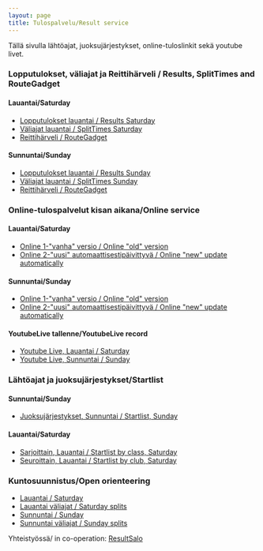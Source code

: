 ```yaml
---
layout: page
title: Tulospalvelu/Result service
---
```


Tällä sivulla lähtöajat, juoksujärjestykset, online-tuloslinkit sekä youtube livet.

### Lopputulokset, väliajat ja Reittihärveli / Results, SplitTimes and RouteGadget

#### Lauantai/Saturday
* [Lopputulokset lauantai / Results Saturday](https://finnspring2019.eu/tulokset_henk.html)
* [Väliajat lauantai / SplitTimes Saturday](https://finnspring2019.eu/emitajat.html)
* [Reittihärveli / RouteGadget](http://av.nettirasia.com/reitti/cgi-bin/reitti.cgi)

#### Sunnuntai/Sunday
* [Lopputulokset lauantai / Results Sunday](https://finnspring2019.eu/tulokset_viesti.html)
* [Väliajat lauantai / SplitTimes Sunday](https://finnspring2019.eu/emitajat_viesti.html)
* [Reittihärveli / RouteGadget](http://av.nettirasia.com/reitti/cgi-bin/reitti.cgi)

### Online-tulospalvelut kisan aikana/Online service 

#### Lauantai/Saturday
* [Online 1-"vanha" versio / Online "old" version](https://online4.tulospalvelu.fi/tulokset/fi/2019_fs/)
* [Online 2-"uusi" automaattisestipäivittyvä / Online "new" update automatically](https://online4.tulospalvelu.fi/tulokset-new/fi/2019_fs/)

#### Sunnuntai/Sunday
* [Online 1-"vanha" versio / Online "old" version](https://online4.tulospalvelu.fi/tulokset/fi/2019_fsv/)
* [Online 2-"uusi" automaattisestipäivittyvä / Online "new" update automatically](https://online4.tulospalvelu.fi/tulokset-new/fi/2019_fsv/)

#### YoutubeLive tallenne/YoutubeLive record

* [Youtube Live, Lauantai / Saturday](https://www.youtube.com/watch?v=kQ14N4Kcg3k)
* [Youtube Live, Sunnuntai / Sunday](https://www.youtube.com/watch?v=8PrNBxm8oDg)

### Lähtöajat ja juoksujärjestykset/Startlist

#### Sunnuntai/Sunday
 * [Juoksujärjestykset, Sunnuntai / Startlist, Sunday](https://finnspring2019.eu/juoksujarjestykset.html)

#### Lauantai/Saturday
 * [Sarjoittain, Lauantai / Startlist by class, Saturday](https://finnspring2019.eu/lahtolista_sarja.html)
 * [Seuroittain, Lauantai / Startlist by club, Saturday](https://finnspring2019.eu/lahtolista_seura.html)

### Kuntosuunnistus/Open orienteering

 * [Lauantai  / Saturday](kuntotuloksetlauantai.html)
 * [Lauantai väliajat / Saturday splits](kuntovaliajatlauantai.html)
 * [Sunnuntai / Sunday](kuntotuloksetsunnuntai.html)
 * [Sunnuntai väliajat / Sunday splits](kuntovaliajatsunnuntai.html)

Yhteistyössä/	in co-operation: [ResultSalo](https://resultsalo.fi/)
